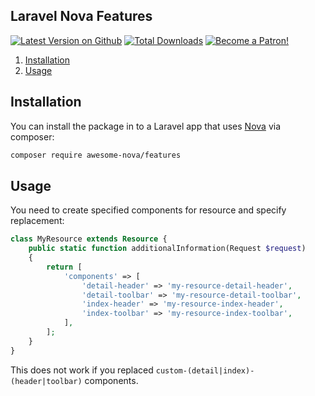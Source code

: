 ## Laravel Nova Features
[![Latest Version on Github](https://img.shields.io/packagist/v/awesome-nova/features.svg?style=flat)](https://packagist.org/packages/awesome-nova/features)
[![Total Downloads](https://img.shields.io/packagist/dt/awesome-nova/features.svg?style=flat)](https://packagist.org/packages/awesome-nova/features)
[![Become a Patron!](https://img.shields.io/badge/become-a_patron!-red.svg?logo=patreon&style=flat)](https://www.patreon.com/bePatron?u=16285116)


1. [Installation](#user-content-installation)
2. [Usage](#user-content-usage)

## Installation

You can install the package in to a Laravel app that uses [Nova](https://nova.laravel.com) via composer:

```bash
composer require awesome-nova/features
```

## Usage

You need to create specified components for resource and specify replacement:

```php
class MyResource extends Resource {
    public static function additionalInformation(Request $request)
    {
        return [
            'components' => [
                'detail-header' => 'my-resource-detail-header',
                'detail-toolbar' => 'my-resource-detail-toolbar',
                'index-header' => 'my-resource-index-header',
                'index-toolbar' => 'my-resource-index-toolbar',
            ],
        ];
    }
}

```

This does not work if you replaced `custom-(detail|index)-(header|toolbar)` components.